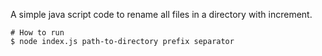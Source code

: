 A simple java script code to rename all files in a directory with increment.

```
# How to run
$ node index.js path-to-directory prefix separator
```